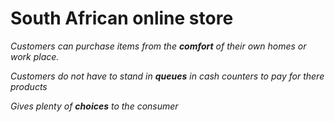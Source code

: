 # South African online store

*Customers can purchase items from the **comfort** of their own homes or work place.*

*Customers do not have to stand in **queues** in cash counters to pay for there products*

*Gives plenty of **choices** to the consumer*



